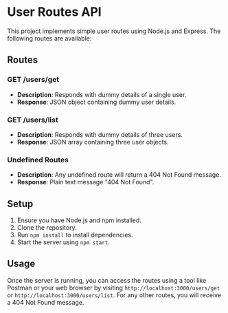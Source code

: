 # User Routes API

This project implements simple user routes using Node.js and Express. The following routes are available:

## Routes

### GET /users/get

- **Description**: Responds with dummy details of a single user.
- **Response**: JSON object containing dummy user details.

### GET /users/list

- **Description**: Responds with dummy details of three users.
- **Response**: JSON array containing three user objects.

### Undefined Routes

- **Description**: Any undefined route will return a 404 Not Found message.
- **Response**: Plain text message "404 Not Found".

## Setup

1. Ensure you have Node.js and npm installed.
2. Clone the repository.
3. Run `npm install` to install dependencies.
4. Start the server using `npm start`.

## Usage

Once the server is running, you can access the routes using a tool like Postman or your web browser by visiting `http://localhost:3000/users/get` or `http://localhost:3000/users/list`. For any other routes, you will receive a 404 Not Found message.
